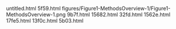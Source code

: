 untitled.html
5f59.html
figures/Figure1-MethodsOverview-1/Figure1-MethodsOverview-1.png
9b7f.html
15682.html
32fd.html
1562e.html
17fe5.html
13f0c.html
5b03.html
